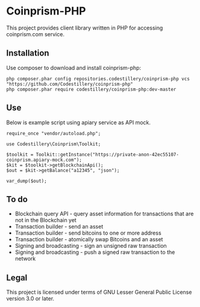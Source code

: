 # Coinprism-PHP

This project provides client library written in PHP for accessing coinprism.com service.

## Installation

Use composer to download and install coinprism-php:

```
php composer.phar config repositories.codestillery/coinprism-php vcs "https://github.com/Codestillery/coinprism-php"
php composer.phar require codestillery/coinprism-php:dev-master
```

## Use

Below is example script using apiary service as API mock.

```
require_once "vendor/autoload.php";

use Codestillery\Coinprism\Toolkit;

$toolkit = Toolkit::getInstance("https://private-anon-42ec55107-coinprism.apiary-mock.com");
$kit = $toolkit->getBlockchainApi();
$out = $kit->getBalance("a12345", "json");

var_dump($out);
```

## To do

* Blockchain query API - query asset information for transactions that are not in the Blockchain yet
* Transaction builder - send an asset
* Transaction builder - send bitcoins to one or more address
* Transaction builder - atomically swap Bitcoins and an asset
* Signing and broadcasting - sign an unsigned raw transaction
* Signing and broadcasting - push a signed raw transaction to the network

## Legal

This project is licensed under terms of GNU Lesser General Public License version 3.0 or later.
